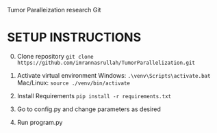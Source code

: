 Tumor Paralleization research Git

# SETUP INSTRUCTIONS
0. Clone repository
  `git clone https://github.com/imrannasrullah/TumorParallelization.git`
  
1. Activate virtual environment 
  Windows: `.\venv\Scripts\activate.bat`
  Mac/Linux: `source ./venv/bin/activate`
  
2. Install Requirements
`pip install -r requirements.txt`

3. Go to config.py and change parameters as desired

4. Run program.py
